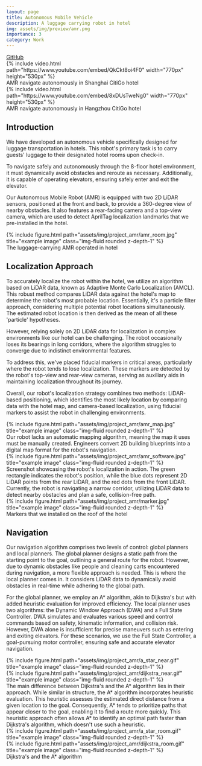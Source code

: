 ```yaml
---
layout: page
title: Autonomous Mobile Vehicle
description: A luggage carrying robot in hotel 
img: assets/img/preview/amr.png
importance: 3
category: Work
---
```


<!-- hyperlink icon  -->
<div class="row">
    <!-- github icon -->
    <div class="col-sm mt-3 mt-md-0 text-center">
        <div class="icon-with-text">
            <a href="https://github.com/KenYu910645/lucky_navi" target="_blank" rel="noopener noreferrer">
            <span class="icon-text h3">GitHub</span>
            <i class="fa-brands fa-github h3"></i></a>
        </div>
    </div>
</div>

<div class="row justify-content-sm-center">
    <div class="col-sm-12">
        {% include video.html path="https://www.youtube.com/embed/QkCkt8oi4F0" width="770px" height="530px" %}
    </div>
</div>
<div class="caption">
    AMR navigate autonomously in Shanghai CitiGo hotel
</div>

<div class="row justify-content-sm-center">
    <div class="col-sm-12">
        {% include video.html path="https://www.youtube.com/embed/8xDUsTweNg0" width="770px" height="530px" %}
    </div>
</div>
<div class="caption">
    AMR navigate autonomously in Hangzhou CitiGo hotel
</div>

## Introduction
We have developed an autonomous vehicle specifically designed for luggage transportation in hotels. This robot's primary task is to carry guests' luggage to their designated hotel rooms upon check-in.

To navigate safely and autonomously through the 8-floor hotel environment, it must dynamically avoid obstacles and reroute as necessary. Additionally, it is capable of operating elevators, ensuring safely enter and exit the elevator.

Our Autonomous Mobile Robot (AMR) is equipped with two 2D LiDAR sensors, positioned at the front and back, to provide a 360-degree view of nearby obstacles. It also features a rear-facing camera and a top-view camera, which are used to detect AprilTag localization landmarks that we pre-installed in the hotel.

<div class="row justify-content-sm-center">
    <div class="col-sm-6 mt-3 mt-md-0">
        {% include figure.html path="assets/img/project_amr/amr_room.jpg" title="example image" class="img-fluid rounded z-depth-1" %}
    </div>
</div>
<div class="caption">
    The luggage-carrying AMR operated in hotel
</div>

## Localization Approach

To accurately localize the robot within the hotel, we utilize an algorithm based on LiDAR data, known as Adaptive Monte Carlo Localization (AMCL). This robust method compares LiDAR data against the hotel's map to determine the robot's most probable location. Essentially, it's a particle filter approach, considering multiple potential robot locations simultaneously. The estimated robot location is then derived as the mean of all these 'particle' hypotheses.

However, relying solely on 2D LiDAR data for localization in complex environments like our hotel can be challenging. The robot occasionally loses its bearings in long corridors, where the algorithm struggles to converge due to indistinct environmental features.

To address this, we've placed fiducial markers in critical areas, particularly where the robot tends to lose localization. These markers are detected by the robot's top-view and rear-view cameras, serving as auxiliary aids in maintaining localization throughout its journey.

Overall, our robot's localization strategy combines two methods: LiDAR-based positioning, which identifies the most likely location by comparing data with the hotel map, and camera-based localization, using fiducial markers to assist the robot in challenging environments.

<div class="row justify-content-sm-center">
    <div class="col-sm-6 mt-3 mt-md-0">
        {% include figure.html path="assets/img/project_amr/amr_map.jpg" title="example image" class="img-fluid rounded z-depth-1" %}
    </div>
</div>
<div class="caption">
    Our robot lacks an automatic mapping algorithm, meaning the map it uses must be manually created. Engineers convert 2D building blueprints into a digital map format for the robot's navigation.
</div>

<div class="row justify-content-sm-center">
    <div class="col-sm-6 mt-3 mt-md-0">
        {% include figure.html path="assets/img/project_amr/amr_software.jpg" title="example image" class="img-fluid rounded z-depth-1" %}
    </div>
</div>
<div class="caption">
    Screenshot showcasing the robot's localization in action. The green rectangle indicates the robot's position, while the blue dots represent 2D LiDAR points from the rear LiDAR, and the red dots from the front LiDAR. Currently, the robot is navigating a narrow corridor, utilizing LiDAR data to detect nearby obstacles and plan a safe, collision-free path.
</div>

<div class="row justify-content-sm-center">
    <div class="col-sm-6 mt-3 mt-md-0">
        {% include figure.html path="assets/img/project_amr/marker.jpg" title="example image" class="img-fluid rounded z-depth-1" %}
    </div>
</div>
<div class="caption">
    Markers that we installed on the roof of the hotel
</div>


## Navigation 

Our navigation algorithm comprises two levels of control: global planners and local planners. The global planner designs a static path from the starting point to the goal, outlining a general route for the robot. However, due to dynamic obstacles like people and cleaning carts encountered during navigation, a more flexible approach is needed. This is where the local planner comes in. It considers LiDAR data to dynamically avoid obstacles in real-time while adhering to the global path.

For the global planner, we employ an A* algorithm, akin to Dijkstra's but with added heuristic evaluation for improved efficiency. The local planner uses two algorithms: the Dynamic Window Approach (DWA) and a Full State Controller. DWA simulates and evaluates various speed and control commands based on safety, kinematic information, and collision risk. However, DWA alone is insufficient for precise maneuvers such as entering and exiting elevators. For these scenarios, we use the Full State Controller, a goal-pursuing motor controller, ensuring safe and accurate elevator navigation.

<div class="row justify-content-sm-center">
    <div class="col-sm-6 mt-3 mt-md-0">
        {% include figure.html path="assets/img/project_amr/a_star_near.gif" title="example image" class="img-fluid rounded z-depth-1" %}
    </div>
    <div class="col-sm-6 mt-3 mt-md-0">
        {% include figure.html path="assets/img/project_amr/dijkstra_near.gif" title="example image" class="img-fluid rounded z-depth-1" %}
    </div>
</div>
<div class="caption">
    The main difference between Dijkstra's and the A* algorithm lies in their approach. While similar in structure, the A* algorithm incorporates heuristic evaluation. This heuristic assesses the estimated direct distance from a given location to the goal. Consequently, A* tends to prioritize paths that appear closer to the goal, enabling it to find a route more quickly. This heuristic approach often allows A* to identify an optimal path faster than Dijkstra's algorithm, which doesn't use such a heuristic.
</div>

<div class="row justify-content-sm-center">
    <div class="col-sm-6 mt-3 mt-md-0">
        {% include figure.html path="assets/img/project_amr/a_star_room.gif" title="example image" class="img-fluid rounded z-depth-1" %}
    </div>
    <div class="col-sm-6 mt-3 mt-md-0">
        {% include figure.html path="assets/img/project_amr/dijkstra_room.gif" title="example image" class="img-fluid rounded z-depth-1" %}
    </div>
</div>
<div class="caption">
    Dijkstra's and the A* algorithm
</div>
